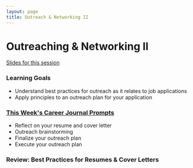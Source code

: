 ```yaml
---
layout: page
title: Outreach & Networking II
---
```


# Outreaching & Networking II

[Slides for this session](https://docs.google.com/presentation/d/13_L1dp5bZ2Lczb-fPy4MBw5pHSMM5RU6tKmOF1oBmbE/edit?usp=sharing)

### Learning Goals
* Understand best practices for outreach as it relates to job applications
* Apply principles to an outreach plan for your application

### [This Week's Career Journal Prompts](https://github.com/turingschool/career-development-curriculum-site/blob/master/module_three/mod3_career_journal_prompts.md#week-3)
* Reflect on your resume and cover letter
* Outreach brainstorming
* Finalize your outreach plan
* Execute your outreach plan

### Review: Best Practices for Resumes & Cover Letters


